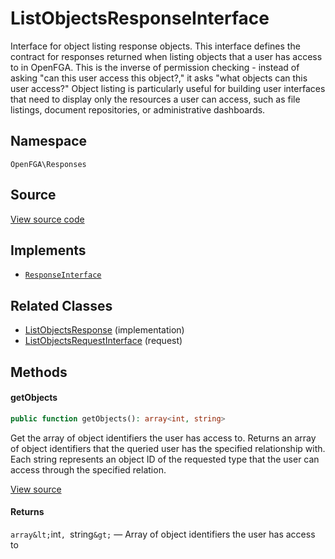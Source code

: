 # ListObjectsResponseInterface

Interface for object listing response objects. This interface defines the contract for responses returned when listing objects that a user has access to in OpenFGA. This is the inverse of permission checking - instead of asking &quot;can this user access this object?,&quot; it asks &quot;what objects can this user access?&quot; Object listing is particularly useful for building user interfaces that need to display only the resources a user can access, such as file listings, document repositories, or administrative dashboards.

## Namespace

`OpenFGA\Responses`

## Source

[View source code](https://github.com/evansims/openfga-php/blob/main/src/Responses/ListObjectsResponseInterface.php)

## Implements

* [`ResponseInterface`](ResponseInterface.md)

## Related Classes

* [ListObjectsResponse](Responses/ListObjectsResponse.md) (implementation)
* [ListObjectsRequestInterface](Requests/ListObjectsRequestInterface.md) (request)

## Methods

#### getObjects

```php
public function getObjects(): array<int, string>

```

Get the array of object identifiers the user has access to. Returns an array of object identifiers that the queried user has the specified relationship with. Each string represents an object ID of the requested type that the user can access through the specified relation.

[View source](https://github.com/evansims/openfga-php/blob/main/src/Responses/ListObjectsResponseInterface.php#L44)

#### Returns

`array&lt;`int`, `string`&gt;` — Array of object identifiers the user has access to
